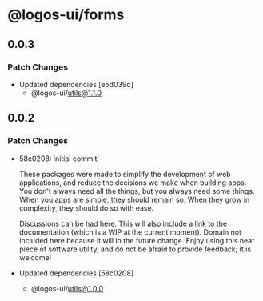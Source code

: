 # @logos-ui/forms

## 0.0.3

### Patch Changes

- Updated dependencies [e5d039d]
  - @logos-ui/utils@1.1.0

## 0.0.2

### Patch Changes

- 58c0208: Initial commit!

  These packages were made to simplify the development of web applications, and reduce the decisions we make when building apps. You don't always need all the things, but you always need some things. When you apps are simple, they should remain so. When they grow in complexity, they should do so with ease.

  [Discussions can be had here](https://github.com/logos-ui/discuss). This will also include a link to the documentation (which is a WIP at the current moment). Domain not included here because it will in the future change. Enjoy using this neat piece of software utility, and do not be afraid to provide feedback; it is welcome!

- Updated dependencies [58c0208]
  - @logos-ui/utils@1.0.0
